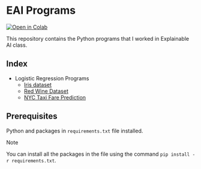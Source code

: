 # EAI Programs

[![Open in Colab](https://colab.research.google.com/assets/colab-badge.svg)](https://colab.research.google.com/github/kbdharun/EA-pgms)

This repository contains the Python programs that I worked in Explainable AI class.

## Index

- Logistic Regression Programs
  - [Iris dataset](LR/LR-Iris.ipynb)
  - [Red Wine Dataset](LR/Red_Wine_EA.ipynb)
  - [NYC Taxi Fare Prediction](LR/nyc-taxi-fare-prediction.ipynb)

## Prerequisites

Python and packages in `requirements.txt` file installed.

> [!NOTE]
> You can install all the packages in the file using the command `pip install -r requirements.txt`.
